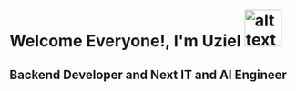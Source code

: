 # Welcome Everyone!, I'm Uziel <img src="https://media.giphy.com/media/LR0i1KkQGtgXpxFxxy/giphy.gif" alt="alt text" width="65" height="65">
<h2>Backend Developer and Next IT and AI Engineer</h2>


